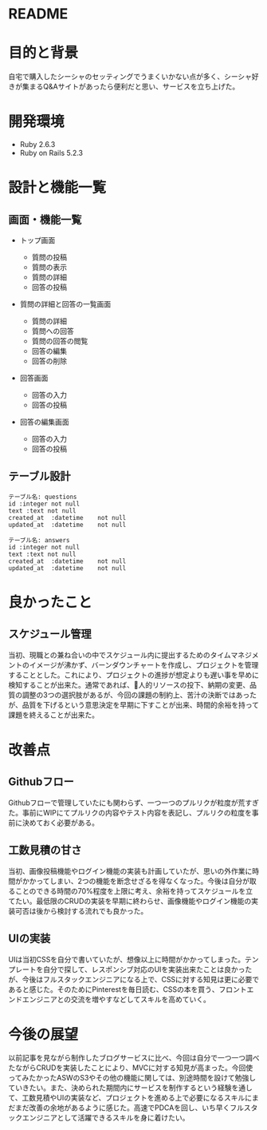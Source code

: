 # README
# 目的と背景
自宅で購入したシーシャのセッティングでうまくいかない点が多く、シーシャ好きが集まるQ&Aサイトがあったら便利だと思い、サービスを立ち上げた。

# 開発環境
- Ruby 2.6.3
- Ruby on Rails 5.2.3

# 設計と機能一覧
## 画面・機能一覧
- トップ画面
  - 質問の投稿
  - 質問の表示
  - 質問の詳細
  - 回答の投稿

- 質問の詳細と回答の一覧画面
  - 質問の詳細
  - 質問への回答
  - 質問の回答の閲覧
  - 回答の編集
  - 回答の削除

- 回答画面
  - 回答の入力
  - 回答の投稿

- 回答の編集画面
  - 回答の入力
  - 回答の投稿

## テーブル設計

```
テーブル名: questions
id :integer not null
text :text not null
created_at  :datetime    not null
updated_at  :datetime    not null
```

```
テーブル名: answers
id :integer not null
text :text not null
created_at  :datetime    not null
updated_at  :datetime    not null
```

# 良かったこと
## スケジュール管理
当初、現職との兼ね合いの中でスケジュール内に提出するためのタイムマネジメントのイメージが沸かず、バーンダウンチャートを作成し、プロジェクトを管理することとした。これにより、プロジェクトの進捗が想定よりも遅い事を早めに検知することが出来た。通常であれば、人的リソースの投下、納期の変更、品質の調整の3つの選択肢があるが、今回の課題の制約上、苦汁の決断ではあったが、品質を下げるという意思決定を早期に下すことが出来、時間的余裕を持って課題を終えることが出来た。

# 改善点
## Githubフロー
Githubフローで管理していたにも関わらず、一つ一つのプルリクが粒度が荒すぎた。事前にWIPにてプルリクの内容やテスト内容を表記し、プルリクの粒度を事前に決めておく必要がある。

## 工数見積の甘さ
当初、画像投稿機能やログイン機能の実装も計画していたが、思いの外作業に時間がかかってしまい、2つの機能を断念せざるを得なくなった。今後は自分が取ることのできる時間の70%程度を上限に考え、余裕を持ってスケジュールを立てたい。最低限のCRUDの実装を早期に終わらせ、画像機能やログイン機能の実装可否は後から検討する流れでも良かった。

## UIの実装
UIは当初CSSを自分で書いていたが、想像以上に時間がかかってしまった。テンプレートを自分で探して、レスポンシブ対応のUIを実装出来たことは良かったが、今後はフルスタックエンジニアになる上で、CSSに対する知見は更に必要であると感じた。そのためにPinterestを毎日読む、CSSの本を買う、フロントエンドエンジニアとの交流を増やすなどしてスキルを高めていく。

# 今後の展望
以前記事を見ながら制作したブログサービスに比べ、今回は自分で一つ一つ調べたながらCRUDを実装したことにより、MVCに対する知見が高まった。今回使ってみたかったASWのS3やその他の機能に関しては、別途時間を設けて勉強していきたい。また、決められた期間内にサービスを制作するという経験を通して、工数見積やUIの実装など、プロジェクトを進める上で必要になるスキルにまだまだ改善の余地があるように感じた。高速でPDCAを回し、いち早くフルスタックエンジニアとして活躍できるスキルを身に着けたい。
